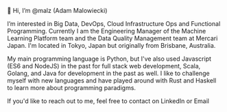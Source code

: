 👋 Hi, I’m @malz (Adam Malowiecki)

I’m interested in Big Data, DevOps, Cloud Infrastructure Ops and Functional Programming. Currently I am the Engineering Manager of the Machine Learning Platform team and the Data Quality Management team at Mercari Japan. I'm located in Tokyo, Japan but originally from Brisbane, Australia.

My main programming language is Python, but I've also used Javascript (ES6 and NodeJS) in the past for full stack web development, Scala, Golang, and Java for development in the past as well. I like to challenge myself with new languages and have played around with Rust and Haskell to learn more about programming paradigms.

If you'd like to reach out to me, feel free to contact on LinkedIn or Email

<!---
malz/malz is a ✨ special ✨ repository because its `README.md` (this file) appears on your GitHub profile.
You can click the Preview link to take a look at your changes.
--->

